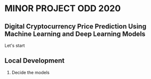 # MINOR PROJECT ODD 2020
## Digital Cryptocurrency Price Prediction Using Machine Learning and Deep Learning Models

Let's start

## Local Development 
1. Decide the models